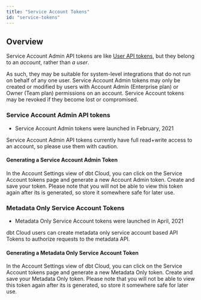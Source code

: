 ```yaml
---
title: "Service Account Tokens"
id: "service-tokens"
---
```


## Overview
Service Account Admin API tokens are like [User API tokens](user-tokens), but they belong to an
_account_, rather than _a user_.

As such, they may be suitable for system-level integrations that do not run on behalf of any one user. Service Account Admin tokens may only be created or modified by users with Account Admin (Enterprise plan) or Owner (Team plan) permissions on an account. Service Account tokens may be revoked if they become lost or compromised.

### Service Account Admin API tokens

<Changelog>

 - Service Account Admin tokens were launched in February, 2021

</Changelog>

Service Account Admin API tokens currently have full read+write access to an account, so please use them with caution.

#### Generating a Service Account Admin Token

In the Account Settings view of dbt Cloud, you can click on the Service Account tokens page and generate a new Account Admin token.  Create and save your token. Please note that you will not be able to view this token again after its is generated, so store it somewhere safe for later use.

### Metadata Only Service Account Tokens

<Changelog>

 - Metadata Only Service Account tokens were launched in April, 2021

</Changelog>

dbt Cloud users can create metadata only service account based API Tokens to authorize requests to the metadata API.

#### Generating a Metadata Only Service Account Token

In the Account Settings view of dbt Cloud, you can click on the Service Account tokens page and generate a new Metadata Only token.  Create and save your Metadata Only token. Please note that you will not be able to view this token again after its is generated, so store it somewhere safe for later use.
